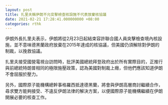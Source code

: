 ```yaml
---
layout: post
title: 扎里夫稱伊朗不允突擊檢查核設施不代表放棄核協議
date: 2021-02-21 17:28:41.000000000 +08:00
categories: rthk
---
```


伊朗外長扎里夫表示，伊朗將從2月23日起結束容許聯合國人員突擊檢查境內核設施，並不意味德黑蘭政府放棄在2015年達成的核協議，但美國仍須解除對伊朗的制裁，以挽救協議。

扎里夫接受國營電視台訪問時，批評美國總統拜登政府出於所有實際目的，正推行與前總統特朗普相同的極限施壓政策，認為美國對制裁上癮，但他們應該知道伊朗不會屈服於壓力。

另外，國際原子能機構總幹事格羅西抵達德黑蘭，將會與伊朗高層商討繼續合作，尋求雙方能夠接受、不違反伊朗法律的解決方案，以便國際原子能機構繼續在伊朗開展必要的核查工作。
